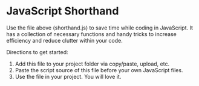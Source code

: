 # JavaScript Shorthand 

Use the file above (shorthand.js) to save time while coding in JavaScript. It has a collection of necessary functions and handy tricks to increase efficiency and reduce clutter within your code. 

Directions to get started:
1. Add this file to your project folder via copy/paste, upload, etc.
2. Paste the script source of this file before your own JavaScript files.
3. Use the file in your project. You will love it.
